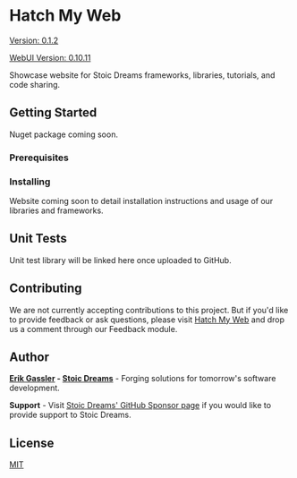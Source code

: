 # Hatch My Web

[Version: 0.1.2](https://github.com/StoicDreams/HatchMyWeb)

[WebUI Version: 0.10.11](https://github.com/StoicDreams/WebUI)

Showcase website for Stoic Dreams frameworks, libraries, tutorials, and code sharing.

## Getting Started

Nuget package coming soon.

### Prerequisites

### Installing

Website coming soon to detail installation instructions and usage of our libraries and frameworks.

## Unit Tests

Unit test library will be linked here once uploaded to GitHub.

## Contributing

We are not currently accepting contributions to this project. But if you'd like to provide feedback or ask questions, please visit [Hatch My Web](https://www.stoicdreams.com/home) and drop us a comment through our Feedback module.

## Author

**[Erik Gassler](https://www.erikgassler.com) - [Stoic Dreams](https://www.stoicdreams.com)** - Forging solutions for tomorrow's software development.

**Support** - Visit [Stoic Dreams' GitHub Sponsor page](https://github.com/sponsors/StoicDreams) if you would like to provide support to Stoic Dreams.

## License

[MIT](LICENSE)
